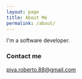 ```yaml
---
layout: page
title: About Me
permalink: /about/
---
```


I'm a software developer.

### Contact me

[piva.roberto.88@gmail.com](mailto:piva.roberto.88@gmail.com)
